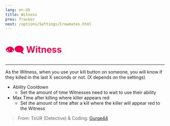 ```yaml
---
lang: en-US
title: Witness
prev: Tracker
next: /options/Settings/Crewmates.html
---
```


# <font color="#e70052">👁️‍🗨️ <b>Witness</b></font> <Badge text="Support" type="tip" vertical="middle"/>
---

As the Witness, when you use your kill button on someone, you will know if they killed in the last X seconds or not. (X depends on the settings)
* Ability Cooldown
  * Set the amount of time Witnesses need to wait to use their ability
* Max Time after killing where killer appears red
  * Set the amount of time after a kill where the killer will appear red to the Witness

> From: ToUR (Detective) & Coding: [Gurge44](#)